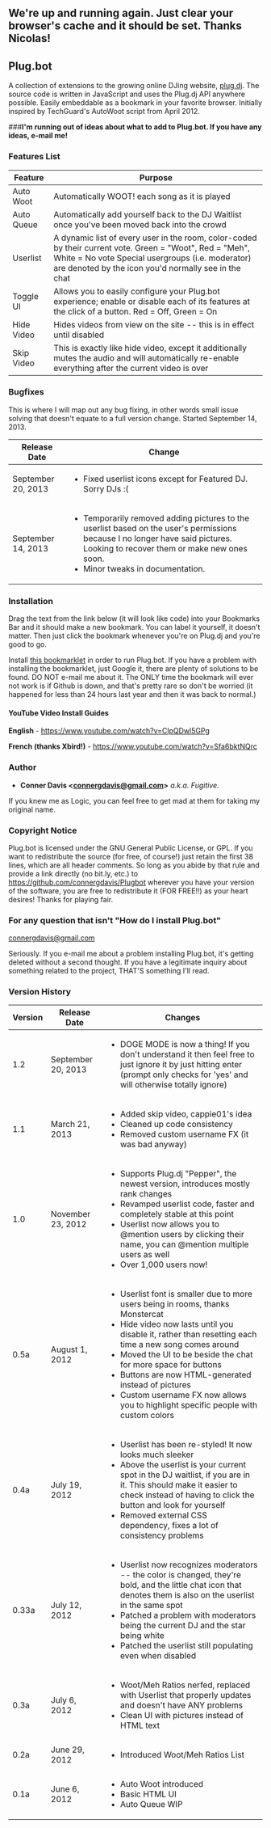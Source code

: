 ## We're up and running again.  Just clear your browser's cache and it should be set.  Thanks Nicolas!

## Plug.bot

A collection of extensions to the growing online DJing website, <a href="http://plug.dj">plug.dj</a>.  The source code is written in JavaScript and uses the Plug.dj API anywhere possible.  Easily embeddable as a bookmark in your favorite browser.  Initially inspired by TechGuard's AutoWoot script from April 2012.

###<strong>I'm running out of ideas about what to add to Plug.bot.  If you have any ideas, e-mail me!</strong>


### Features List ###

Feature | Purpose
--------|--------
Auto Woot | Automatically WOOT! each song as it is played
Auto Queue | Automatically add yourself back to the DJ Waitlist once you've been moved back into the crowd
Userlist | A dynamic list of every user in the room, color-coded by their current vote.  Green = "Woot", Red = "Meh", White = No vote  Special usergroups (i.e. moderator) are denoted by the icon you'd normally see in the chat
Toggle UI | Allows you to easily configure your Plug.bot experience;  enable or disable each of its features at the click of a button.  Red = Off, Green = On
Hide Video | Hides videos from view on the site -- this is in effect until disabled
Skip Video | This is exactly like hide video, except it additionally mutes the audio and will automatically re-enable everything after the current video is over


### Bugfixes ###

This is where I will map out any bug fixing, in other words small issue solving that doesn't equate to a full version change.  Started September 14, 2013.

Release Date | Change
-------------|--------
September 20, 2013 | <ul><li>Fixed userlist icons except for Featured DJ.  Sorry DJs :(</li></ul>
September 14, 2013 | <ul><li>Temporarily removed adding pictures to the userlist based on the user's permissions because I no longer have said pictures.  Looking to recover them or make new ones soon.</li><li>Minor tweaks in documentation.</li></ul>


### Installation ###

Drag the text from the link below (it will look like code) into your Bookmarks Bar and it should make a new bookmark.  You can label it yourself, it doesn't matter.  Then just click the bookmark whenever you're on Plug.dj and you're good to go.

Install [this bookmarklet](http://pastebin.com/raw.php?i=ywuQK2XA) in order to run Plug.bot.  If you have a problem with installing the bookmarklet, just Google it, there are plenty of solutions to be found.  DO NOT e-mail me about it.  The ONLY time the bookmark will ever not work is if Github is down, and that's pretty rare so don't be worried (it happened for less than 24 hours last year and then it was back to normal.)

#### YouTube Video Install Guides ####

<strong>English</strong> - https://www.youtube.com/watch?v=ClpQDwl5GPg

<strong>French (thanks Xbird!)</strong> - https://www.youtube.com/watch?v=Sfa6bktNQrc


### Author ###

+ <strong>Conner Davis &lt;connergdavis@gmail.com&gt;</strong> <em>a.k.a. Fugitive.</em>  

If you knew me as Logic, you can feel free to get mad at them for taking my original name.



### Copyright Notice ###

Plug.bot is licensed under the GNU General Public License, or GPL.  If you want to redistribute the source (for free, of course!) just retain the first 38 lines, which are all header comments.  So long as you abide by that rule and provide a link directly (no bit.ly, etc.) to <a href="https://github.com/connergdavis/Plugbot">https://github.com/connergdavis/Plugbot</a> wherever you have your version of the software, you are free to redistribute it (FOR FREE!!) as your heart desires!  Thanks for playing fair.



### For any question that isn't "How do I install Plug.bot" ###

connergdavis@gmail.com

Seriously.  If you e-mail me about a problem installing Plug.bot, it's getting deleted without a second thought.  If you have a legitimate inquiry about something related to the project, THAT'S something I'll read. 



### Version History ###


Version | Release Date | Changes
--------|--------------|--------
1.2 | September 20, 2013 | <ul><li>DOGE MODE is now a thing! If you don't understand it then feel free to just ignore it by just hitting enter (prompt only checks for 'yes' and will otherwise totally ignore)</li></ul>
1.1 | March 21, 2013 | <ul><li>Added skip video, cappie01's idea</li><li>Cleaned up code consistency</li><li>Removed custom username FX (it was bad anyway)</li></ul>
1.0 | November 23, 2012 | <ul><li>Supports Plug.dj "Pepper", the newest version, introduces mostly rank changes</li><li>Revamped userlist code, faster and completely stable at this point</li><li>Userlist now allows you to @mention users by clicking their name, you can @mention multiple users as well</li><li>Over 1,000 users now!</li></ul>
0.5a | August 1, 2012 | <ul><li>Userlist font is smaller due to more users being in rooms, thanks Monstercat</li><li>Hide video now lasts until you disable it, rather than resetting each time a new song comes around</li><li>Moved the UI to be beside the chat for more space for buttons</li><li>Buttons are now HTML-generated instead of pictures</li><li>Custom username FX now allows you to highlight specific people with custom colors</li></ul>
0.4a | July 19, 2012 | <ul><li>Userlist has been re-styled!  It now looks much sleeker</li><li>Above the userlist is your current spot in the DJ waitlist, if you are in it.  This should make it easier to check instead of having to click the button and look for yourself</li><li>Removed external CSS dependency, fixes a lot of consistency problems</li></ul>
0.33a | July 12, 2012 | <ul><li>Userlist now recognizes moderators -- the color is changed, they're bold, and the little chat icon that denotes them is also on the userlist in the same spot</li><li>Patched a problem with moderators being the current DJ and the star being white</li><li>Patched the userlist still populating even when disabled</li></ul>
0.3a | July 6, 2012 | <ul><li>Woot/Meh Ratios nerfed, replaced with Userlist that properly updates and doesn't have ANY problems</li><li>Clean UI with pictures instead of HTML text</li></ul>
0.2a | June 29, 2012 | <ul><li>Introduced Woot/Meh Ratios List</li></ul>
0.1a | June 6, 2012 | <ul><li>Auto Woot introduced</li><li>Basic HTML UI</li><li>Auto Queue WIP</li></ul>
